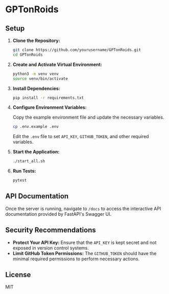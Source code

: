 # GPTonRoids

## Setup

1. **Clone the Repository:**
   ```bash
   git clone https://github.com/yourusername/GPTonRoids.git
   cd GPTonRoids
   ```

2. **Create and Activate Virtual Environment:**
   ```bash
   python3 -m venv venv
   source venv/bin/activate
   ```

3. **Install Dependencies:**
   ```bash
   pip install -r requirements.txt
   ```

4. **Configure Environment Variables:**

   Copy the example environment file and update the necessary variables.
   ```bash
   cp .env.example .env
   ```
   Edit the `.env` file to set `API_KEY`, `GITHUB_TOKEN`, and other required variables.

5. **Start the Application:**
   ```bash
   ./start_all.sh
   ```

6. **Run Tests:**
   ```bash
   pytest
   ```

## API Documentation

Once the server is running, navigate to `/docs` to access the interactive API documentation provided by FastAPI's Swagger UI.

## Security Recommendations

- **Protect Your API Key:** Ensure that the `API_KEY` is kept secret and not exposed in version control systems.
- **Limit GitHub Token Permissions:** The `GITHUB_TOKEN` should have the minimal required permissions to perform necessary actions.

## License

MIT